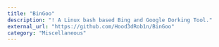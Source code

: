 ```yaml
---
title: "BinGoo"
description: "! A Linux bash based Bing and Google Dorking Tool."
external_url: "https://github.com/Hood3dRob1n/BinGoo"
category: "Miscellaneous"
---
```

